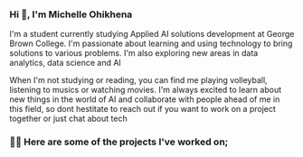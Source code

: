 ### Hi 👋, I'm Michelle Ohikhena

<!--
**Michelleohi/Michelleohi** is a ✨ _special_ ✨ repository because its `README.md` (this file) appears on your GitHub profile.

Here are some ideas to get you started:

## I'm a student currently studying Applied AI solutions development at George Brown College. I'm passionate about learning and using technology to bring solutions to various problems. I'm also exploring new areas in data analytics, data science and AI

## When I'm not studying or reading, you can find me playing volleyball, listening to musics or watching movies. I'm always excited to learn about new things in the world of AI and collaborate with people ahead of me in this field, so dont hestitate to reach out if you want to work on a project together or just chat about tech

### 👨‍💻 Here are some of the projects I've worked on;


-->
I'm a student currently studying Applied AI solutions development at George Brown College. I'm passionate about learning and using technology to bring solutions to various problems. I'm also exploring new areas in data analytics, data science and AI

When I'm not studying or reading, you can find me playing volleyball, listening to musics or watching movies. I'm always excited to learn about new things in the world of AI and collaborate with people ahead of me in this field, so dont hestitate to reach out if you want to work on a project together or just chat about tech

### 👨‍💻 Here are some of the projects I've worked on;